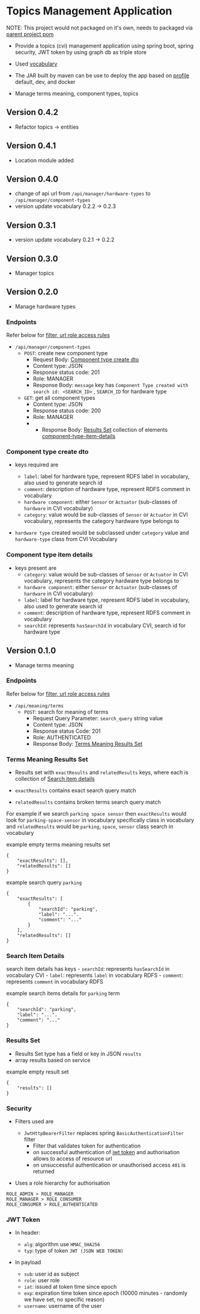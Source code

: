 # Topics Management Application

NOTE: This project would not packaged on it's own, needs to packaged via [parent project pom](../pom.xml)

- Provide a topics (cvi) management application using spring boot, spring security, JWT token by using 
graph db as triple store

- Used [vocabulary](./src/main/resources/cvi-vocabulary.sparql) 
    
- The JAR built by maven can be use to deploy the app based on [profile](./src/main/resources/application.yml) default, dev, and docker 

- Manage terms meaning, component types, topics

## Version 0.4.2
- Refactor topics -> entities 

## Version 0.4.1

- Location module added

## Version 0.4.0

- change of api url from `/api/manager/hardware-types` to `/api/manager/component-types`
- version update vocabulary 0.2.2 -> 0.2.3

## Version 0.3.1

- version update vocabulary 0.2.1 -> 0.2.2

## Version 0.3.0

- Manager topics

## Version 0.2.0

- Manage hardware types

### Endpoints

Refer below for [filter, url role access rules](#security)

- `/api/manager/component-types`
    - `POST`: create new component type
        - Request Body: [Component type create dto](#component-type-create-dto)
        - Content type: JSON
        - Response status code: 201 
        - Role: MANAGER
        - Response Body: 
        `message` key has `Component Type created with search id: <SEARCH_ID>` , `SEARCH_ID` for hardware type
    - `GET`: get all component types
        - Content type: JSON
        - Response status code: 200
        - Role: MANAGER 
        - - Response Body: [Results Set](#results-set) collection of elements 
        [component-type-item-details](#component-type-item-details)

### Component type create dto

- keys required are
    - `label`: label for hardware type, represent RDFS label in vocabulary, also used to generate search id
    - `comment`: description of hardware type, represent RDFS comment in vocabulary
    - `hardware component`: either `Sensor` or `Actuator` (sub-classes of `hardware` in CVI vocabulary)  
    - `category`: value would be sub-classes of `Sensor` or `Actuator` in CVI vocabulary, 
    represents the category hardware type belongs to
   
- `hardware type` created would be subclassed under `category` value and `hardware-type` class from CVI Vocabulary


### Component type item details

- keys present are
    - `category`: value would be sub-classes of `Sensor` or `Actuator` in CVI vocabulary, 
    represents the category hardware type belongs to
    - `hardware component`: either `Sensor` or `Actuator` (sub-classes of `hardware` in CVI vocabulary) 
    - `label`: label for hardware type, represent RDFS label in vocabulary, also used to generate search id
    - `comment`: description of hardware type, represent RDFS comment in vocabulary
    - `searchId`: represents `hasSearchId` in vocabulary CVI, search id for hardware type


## Version 0.1.0

- Manage terms meaning

### Endpoints

Refer below for [filter, url role access rules](#security)

- `/api/meaning/terms`
    - `POST`: search for meaning of terms
        - Request Query Parameter: `search_query` string value
        - Content type: JSON
        - Response status Code: 201 
        - Role: AUTHENTICATED
        - Response Body: [Terms Meaning Results Set](#terms-meaning-results-set)
        
        

### Terms Meaning Results Set

- Results set with `exactResults` and `relatedResults` keys, where each is collection of 
[Search item details](#search-item-details) 

- `exactResults` contains exact search query match
- `relatedResults` contains broken terms search query match

For example if we search `parking space sensor` then `exactResults` would look for `parking-space-sensor` in vocabulary
specifically class in vocabulary and `relatedResults` would be  `parking`, `space`, `sensor` class search in vocabulary

example empty terms meaning results set
```
{
    "exactResults": [],
    "relatedResults": []
}
```

example search query `parking`

```
{
    "exactResults": [
        {
            "searchId": "parking",
            "label": "...".
            "comment": "..."
        }
    ],
    "relatedResults": []
}
```

### Search Item Details

search item details has keys
    - `searchId`: represents `hasSearchId` in vocabulary CVI
    - `label`: represents `label` in vocabulary RDFS
    - `comment`: represents `comment` in vocabulary RDFS
    
example search items details for `parking` term
```
{
    "searchId": "parking",
    "label": "...".
    "comment": "..."
}
```


### Results Set

- Results Set type has a field or key in JSON `results`
- array results based on service

example empty result set
```
{
    "results": []
}

```


### Security

- Filters used are
    - `JwtHttpBearerFilter` replaces spring `BasicAuthenticationFilter` filter 
        - Filter that validates token for authentication
        - on successful authentication of [jwt token](#jwt-token) and authorisation allows to access of resource url 
        - on unsuccessful authentication or unauthorised access `401` is returned

- Uses a role hierarchy for authorisation
```
ROLE_ADMIN > ROLE_MANAGER
ROLE_MANAGER > ROLE_CONSUMER
ROLE_CONSUMER > ROLE_AUTHENTICATED
```

### JWT Token

- In header:
    - `alg`: algorithm use `HMAC_SHA256`
    - `typ`: type of token `JWT (JSON WEB TOKEN)`
    
- In payload
    - `sub`: user id as subject
    - `role`: user role
    - `iat`: issued at token time since epoch
    - `exp`: expiration time token since epoch (10000 minutes - randomly we have set, no specific reason)
    - `username`: username of the user
    
   